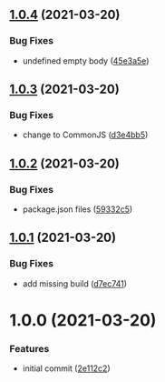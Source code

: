 ## [1.0.4](https://github.com/joshuaavalon/koa-graphql-typescript/compare/v1.0.3...v1.0.4) (2021-03-20)


### Bug Fixes

* undefined empty body ([45e3a5e](https://github.com/joshuaavalon/koa-graphql-typescript/commit/45e3a5e0309d4fa48e18a2be6f79409637772f3c))

## [1.0.3](https://github.com/joshuaavalon/koa-graphql-typescript/compare/v1.0.2...v1.0.3) (2021-03-20)


### Bug Fixes

* change to CommonJS ([d3e4bb5](https://github.com/joshuaavalon/koa-graphql-typescript/commit/d3e4bb5b597b470e7035d9d0141cebc22d15e7b5))

## [1.0.2](https://github.com/joshuaavalon/koa-graphql-typescript/compare/v1.0.1...v1.0.2) (2021-03-20)


### Bug Fixes

* package.json files ([59332c5](https://github.com/joshuaavalon/koa-graphql-typescript/commit/59332c5e829f7fdc7fe548cff11185b1fd960e9c))

## [1.0.1](https://github.com/joshuaavalon/koa-graphql-typescript/compare/v1.0.0...v1.0.1) (2021-03-20)


### Bug Fixes

* add missing build ([d7ec741](https://github.com/joshuaavalon/koa-graphql-typescript/commit/d7ec7415b86bace028132eac83697842972e7ed2))

# 1.0.0 (2021-03-20)


### Features

* initial commit ([2e112c2](https://github.com/joshuaavalon/koa-graphql-typescript/commit/2e112c22b4d5ea1bd126f7a995e3ecfe202307a8))
